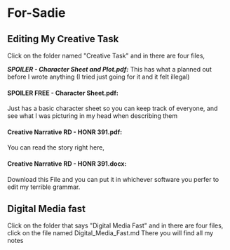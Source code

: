 # For-Sadie

## Editing My Creative Task 
Click on the folder named "Creative Task" and in there are four files, <br>

_**SPOILER - Character Sheet and Plot.pdf:**_   This has what a planned out before I wrote anything (I tried just going for it and it felt illegal) <br>
#### SPOILER FREE - Character Sheet.pdf: 
  Just has a basic character sheet so you can keep track of everyone, and see what I was picturing in my head when describing them <br>
#### Creative Narrative RD - HONR 391.pdf: 
  You can read the story right here, <br>
#### Creative Narrative RD - HONR 391.docx: 
  Download this File and you can put it in whichever software you perfer to edit my terrible grammar.</b> 


## Digital Media fast 
Click on the folder that says "Digital Media Fast" and in there are four files, click on the file named Digital_Media_Fast.md
There you will find all my notes 

